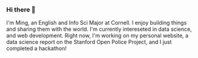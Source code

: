 ### Hi there 👋

I'm Ming, an English and Info Sci Major at Cornell.
I enjoy building things and sharing them with the world.
I'm currently intereseted in data science, and web development.
Right now, I'm working on my personal website, a data science report on the Stanford Open Police Project, and I just completed a hackathon!

<!--
**Ming-DeMers/ming-demers** is a ✨ _special_ ✨ repository because its `README.md` (this file) appears on your GitHub profile.

Here are some ideas to get you started:


- 🌱 I’m currently learning ...
- 👯 I’m looking to collaborate on ...
- 🤔 I’m looking for help with ...
- 💬 Ask me about ...
- 📫 How to reach me: ...
- 😄 Pronouns: ...
- ⚡ Fun fact: ...
-->
